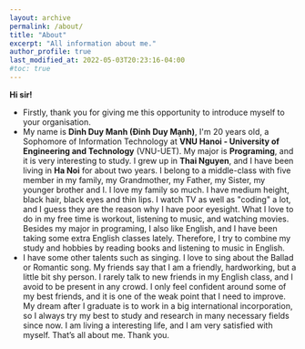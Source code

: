 ```yaml
---
layout: archive
permalink: /about/
title: "About"
excerpt: "All information about me."
author_profile: true
last_modified_at: 2022-05-03T20:23:16-04:00
#toc: true
---
```


**Hi sir!**
- Firstly, thank you for giving me this opportunity to introduce myself to your organisation.
- My name is **Dinh Duy Manh (Đinh Duy Mạnh)**, I'm 20 years old, a Sophomore of Information Technology at **VNU Hanoi - University of Engineering and Technology** (VNU-UET). My major is **Programing**, and it is very interesting to study. I grew up in **Thai Nguyen**, and I have been living in **Ha Noi** for about two years. I belong to a middle-class with five member in my family, my Grandmother, my Father, my Sister, my younger brother and I. I love my family so much.  I have medium height, black hair, black eyes and thin lips. I watch TV as well as "coding" a lot, and I guess they are the reason why I have poor eyesight. What I love to do in my free time is workout, listening to music, and watching movies. Besides my major in programing, I also like English, and I have been taking some extra English classes lately. Therefore, I try to combine my study and hobbies by reading books and listening to music in English. 
- I have some other talents such as singing. I love to sing about the Ballad or Romantic song. My friends say that I am a friendly, hardworking, but a little bit shy person. I rarely talk to new friends in my English class, and I avoid to be present in any crowd. I only feel confident around some of my best friends, and it is one of the weak point that I need to improve. My dream after I graduate is to work in a big international incorporation, so I always try my best to study and research in many necessary fields since now. I am living a interesting life, and I am very satisfied with myself. That’s all about me. Thank you.

